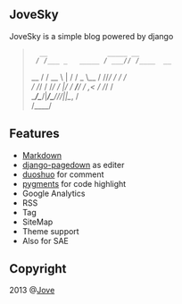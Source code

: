 ## JoveSky

JoveSky is a simple blog powered by django

>       __               _____ __          
>      / /___ _   _____ / ___// /____  __  
> __  / / __ \ | / / _ \\__ \/ //_/ / / /   
>/ /_/ / /_/ / |/ /  __/__/ / ,< / /_/ /    
>\____/\____/|___/\___/____/_/|_|\__, /   
>                               /____/      


## Features

+ [Markdown](http://daringfireball.net/projects/markdown/)
+ [django-pagedown](https://github.com/timmyomahony/django-pagedown) as editer
+ [duoshuo](https://github.com/duoshuo/duoshuo-python-sdk) for comment
+ [pygments](http://pygments.org/) for code highlight
+ Google Analytics
+ RSS
+ Tag
+ SiteMap
+ Theme support
+ Also for SAE

## Copyright

2013 @[Jove](http://jovesky.com)
